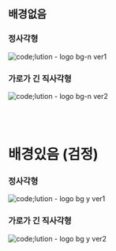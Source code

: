 
## 배경없음
### 정사각형
<img src = "https://github.com/Code-lution/.github/assets/74345771/e901bd80-5c86-43b1-b099-bbe80a9c054a" alt = "code;lution - logo bg-n ver1">

### 가로가 긴 직사각형
<img src = "https://github.com/Code-lution/.github/assets/74345771/bd769dc9-44e6-470c-a857-02d913eaee84" alt = "code;lution - logo bg-n ver2">

</br></br>

# 배경있음 (검정)
### 정사각형
<img src = "https://github.com/Code-lution/.github/assets/74345771/8be1c584-f1f0-4f00-84d2-385419fb1d75" alt = "code;lution - logo bg y ver1">

### 가로가 긴 직사각형
<img src = "https://github.com/Code-lution/.github/assets/74345771/71e40a35-61ff-4943-b0bc-98e0d2045548" alt = "code;lution - logo bg y ver2">
